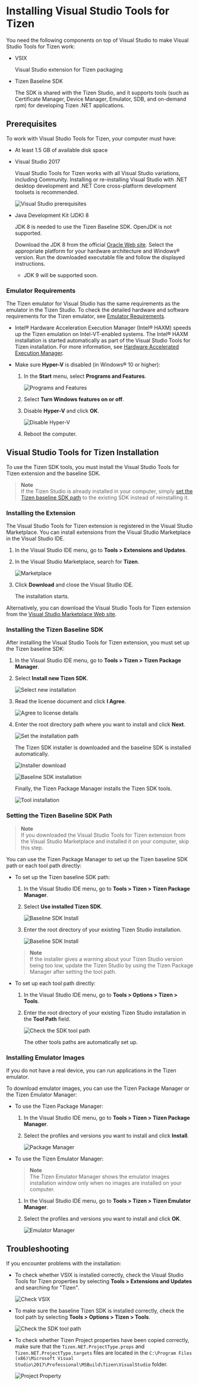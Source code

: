 # Installing Visual Studio Tools for Tizen

You need the following components on top of Visual Studio to make Visual Studio Tools for Tizen work:

- VSIX

  Visual Studio extension for Tizen packaging

- Tizen Baseline SDK

  The SDK is shared with the Tizen Studio, and it supports tools (such as Certificate Manager, Device Manager, Emulator, SDB, and on-demand rpm) for developing Tizen .NET applications.


## Prerequisites

To work with Visual Studio Tools for Tizen, your computer must have:

- At least 1.5 GB of available disk space
- Visual Studio 2017

  Visual Studio Tools for Tizen works with all Visual Studio variations, including Community. Installing or re-installing Visual Studio with .NET desktop development and .NET Core cross-platform development toolsets is recommended.

  ![Visual Studio prerequisites](media/prerequisite-vs.png)

- Java Development Kit (JDK) 8

  JDK 8 is needed to use the Tizen Baseline SDK. OpenJDK is not supported.

  Download the JDK 8 from the official [Oracle Web site](http://www.oracle.com/technetwork/java/javase/downloads/index.html). Select the appropriate platform for your hardware architecture and Windows&reg; version. Run the downloaded executable file and follow the displayed instructions.
  - JDK 9 will be supported soon.

### Emulator Requirements

The Tizen emulator for Visual Studio has the same requirements as the emulator in the Tizen Studio. To check the detailed hardware and software requirements for the Tizen emulator, see [Emulator Requirements](../setup/additional-requirements.md#tizen-studio-emulator-requirements).

- Intel&reg; Hardware Acceleration Execution Manager (Intel&reg; HAXM) speeds up the Tizen emulation on Intel-VT-enabled systems. The Intel&reg; HAXM installation is started automatically as part of the Visual Studio Tools for Tizen installation. For more information, see [Hardware Accelerated Execution Manager](../tizen-studio-0/setup/hardware-accelerated-execution-manager.md).

- Make sure **Hyper-V** is disabled (in Windows&reg; 10 or higher):
  1. In the **Start** menu, select **Programs and Features**.

     ![Programs and Features](media/cs_prerequisite01-250x401.png)

  2. Select **Turn Windows features on or off**.

  3. Disable **Hyper-V** and click **OK**.

     ![Disable Hyper-V](media/cs_prerequisite-disable-hiperv.png)

  4. Reboot the computer.


<a name="install"></a>
## Visual Studio Tools for Tizen Installation

To use the Tizen SDK tools, you must install the Visual Studio Tools for Tizen extension and the baseline SDK.

> **Note**  
> If the Tizen Studio is already installed in your computer, simply [set the Tizen baseline SDK path](#set-tizen-baseline-sdk) to the existing SDK instead of reinstalling it.


### Installing the Extension

The Visual Studio Tools for Tizen extension is registered in the Visual Studio Marketplace. You can install extensions from the Visual Studio Marketplace in the Visual Studio IDE.

1. In the Visual Studio IDE menu, go to **Tools &gt; Extensions and Updates**.
2. In the Visual Studio Marketplace, search for **Tizen**.

   ![Marketplace](media/cps-extensions-and-updates.png)

3. Click **Download** and close the Visual Studio IDE.

   The installation starts.

Alternatively, you can download the Visual Studio Tools for Tizen extension from the [Visual Studio Marketplace Web site](https://marketplace.visualstudio.com/items?itemName=tizen.VisualStudioToolsforTizen).

### Installing the Tizen Baseline SDK

After installing the Visual Studio Tools for Tizen extension, you must set up the Tizen baseline SDK:

1. In the Visual Studio IDE menu, go to **Tools &gt; Tizen &gt; Tizen Package Manager**.
2. Select **Install new Tizen SDK**.

   ![Select new installation](media/howtoinstall-installwizard1.png)

3. Read the license document and click **I Agree**.

   ![Agree to license details](media/howtoinstall-installwizard2.png)

4. Enter the root directory path where you want to install and click **Next**.

   ![Set the installation path](media/howtoinstall-installwizard3.png)

   The Tizen SDK installer is downloaded and the baseline SDK is installed automatically.

   ![Installer download](media/howtoinstall-installwizard4.png)

   ![Baseline SDK installation](media/howtoinstall-installwizard5.png)

   Finally, the Tizen Package Manager installs the Tizen SDK tools.

   ![Tool installation](media/howtoinstall-installwizard6.png)

<a name="set-tizen-baseline-sdk"></a>
### Setting the Tizen Baseline SDK Path 

> **Note**  
> If you downloaded the Visual Studio Tools for Tizen extension from the Visual Studio Marketplace and installed it on your computer, skip this step.


You can use the Tizen Package Manager to set up the Tizen baseline SDK path or each tool path directly:

- To set up the Tizen baseline SDK path:
  1. In the Visual Studio IDE menu, go to **Tools &gt; Tizen &gt; Tizen Package Manager**.
  2. Select **Use installed Tizen SDK**.

     ![Baseline SDK Install](media/howtoinstall-baselineinstall5.png)

  3. Enter the root directory of your existing Tizen Studio installation.

     ![Baseline SDK Install](media/howtoinstall-baselineinstall6.png)

  > **Note**  
  > If the installer gives a warning about your Tizen Studio version being too low, update the Tizen Studio by using the Tizen Package Manager after setting the tool path.

- To set up each tool path directly:
  1. In the Visual Studio IDE menu, go to **Tools &gt; Options &gt; Tizen &gt; Tools**.
  2. Enter the root directory of your existing Tizen Studio installation in the **Tool Path** field.

     ![Check the SDK tool path](media/howtoinstall-checktoolpath.png)

     The other tools paths are automatically set up.

### Installing Emulator Images

If you do not have a real device, you can run applications in the Tizen emulator.

To download emulator images, you can use the Tizen Package Manager or the Tizen Emulator Manager:

- To use the Tizen Package Manager:
  1. In the Visual Studio IDE menu, go to **Tools &gt; Tizen &gt; Tizen Package Manager**.
  2. Select the profiles and versions you want to install and click **Install**.

     ![Package Manager](media/howtoinstall-packagemanager.png)

- To use the Tizen Emulator Manager:

  > **Note**  
  > The Tizen Emulator Manager shows the emulator images installation window only when no images are installed on your computer.

  1. In the Visual Studio IDE menu, go to **Tools &gt; Tizen &gt; Tizen Emulator Manager**.
  2. Select the profiles and versions you want to install and click **OK**.

     ![Emulator Manager](media/howtoinstall-emulatormanager.png)


## Troubleshooting

If you encounter problems with the installation:

- To check whether VSIX is installed correctly, check the Visual Studio Tools for Tizen properties by selecting **Tools &gt; Extensions and Updates** and searching for "Tizen".

  ![Check VSIX](media/cps-extensions-and-updates.png)

- To make sure the baseline Tizen SDK is installed correctly, check the tool path by selecting **Tools &gt; Options &gt; Tizen &gt; Tools**.

  ![Check the SDK tool path](media/howtoinstall-checktoolpath.png)

- To check whether Tizen Project properties have been copied correctly, make sure that the `Tizen.NET.ProjectType.props` and `Tizen.NET.ProjectType.targets` files are located in the `C:\Program Files (x86)\Microsoft Visual Studio\2017\Professional\MSBuild\Tizen\VisualStudio` folder.

  ![Project Property](media/cps-project-property.png)

